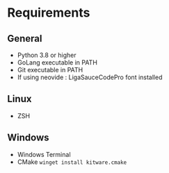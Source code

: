 # Requirements

## General
- Python 3.8 or higher
- GoLang executable in PATH
- Git executable in PATH
- If using neovide : LigaSauceCodePro font installed


## Linux
- ZSH

## Windows

- Windows Terminal
- CMake `winget install kitware.cmake`

